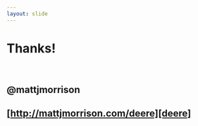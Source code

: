 ```yaml
---
layout: slide
---
```


# Thanks!

&nbsp;

## @mattjmorrison
## [http://mattjmorrison.com/deere][deere]


[deere]: http://mattjmorrison.com/deere
